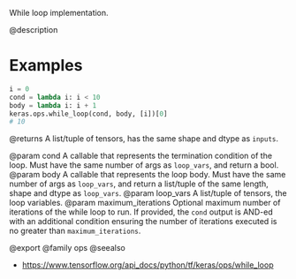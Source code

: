 While loop implementation.

@description

# Examples
```python
i = 0
cond = lambda i: i < 10
body = lambda i: i + 1
keras.ops.while_loop(cond, body, [i])[0]
# 10
```

@returns
A list/tuple of tensors, has the same shape and dtype as `inputs`.

@param cond A callable that represents the termination condition of the loop.
    Must have the same number of args as `loop_vars`, and return a bool.
@param body A callable that represents the loop body. Must have the same
    number of args as `loop_vars`, and return a list/tuple of the same
    length, shape and dtype as `loop_vars`.
@param loop_vars A list/tuple of tensors, the loop variables.
@param maximum_iterations Optional maximum number of iterations of the while
    loop to run. If provided, the `cond` output is AND-ed with an
    additional condition ensuring the number of iterations executed is
    no greater than `maximum_iterations`.

@export
@family ops
@seealso
+ <https://www.tensorflow.org/api_docs/python/tf/keras/ops/while_loop>
